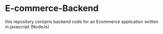 # E-commerce-Backend
this repository contains backend code for an Ecommerce application written in javascript (NodeJs)
